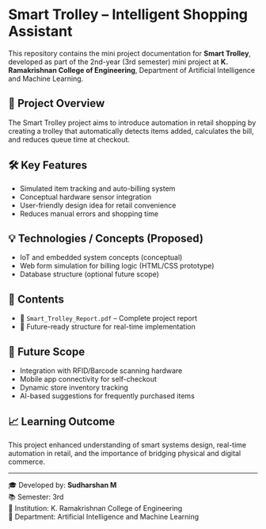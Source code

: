 # Smart Trolley – Intelligent Shopping Assistant

This repository contains the mini project documentation for **Smart Trolley**, developed as part of the 2nd-year (3rd semester) mini project at **K. Ramakrishnan College of Engineering**, Department of Artificial Intelligence and Machine Learning.

## 📌 Project Overview

The Smart Trolley project aims to introduce automation in retail shopping by creating a trolley that automatically detects items added, calculates the bill, and reduces queue time at checkout.

## 🛠 Key Features

- Simulated item tracking and auto-billing system  
- Conceptual hardware sensor integration  
- User-friendly design idea for retail convenience  
- Reduces manual errors and shopping time  

## 💡 Technologies / Concepts (Proposed)

- IoT and embedded system concepts (conceptual)  
- Web form simulation for billing logic (HTML/CSS prototype)  
- Database structure (optional future scope)  

## 📄 Contents

- 📘 `Smart_Trolley_Report.pdf` – Complete project report  
- 🧩 Future-ready structure for real-time implementation  

## 🔮 Future Scope

- Integration with RFID/Barcode scanning hardware  
- Mobile app connectivity for self-checkout  
- Dynamic store inventory tracking  
- AI-based suggestions for frequently purchased items

## 📈 Learning Outcome

This project enhanced understanding of smart systems design, real-time automation in retail, and the importance of bridging physical and digital commerce.

---

🎓 Developed by: **Sudharshan M**  
📚 Semester: 3rd  
🏫 Institution: K. Ramakrishnan College of Engineering  
🔖 Department: Artificial Intelligence and Machine Learning
